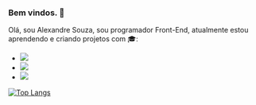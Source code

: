 ### Bem vindos. 👋
Olá, sou Alexandre Souza, sou programador Front-End, atualmente estou aprendendo e criando projetos com :mortar_board::
  -  <img src="https://img.shields.io/badge/HTML-5C2D91?style=for-the-badge&logo=html5&logoColor=white">
  -  <img src="https://img.shields.io/badge/CSS-5C2D91?&style=for-the-badge&logo=css3&logoColor=white">
  -  <img src="https://img.shields.io/badge/JavaScript-5C2D91?style=for-the-badge&logo=javascript&logoColor=white">


[![Top Langs](https://github-readme-stats.vercel.app/api/top-langs/?username=Alexandre-in-real-life)](https://github.com/anuraghazra/github-readme-stats)
